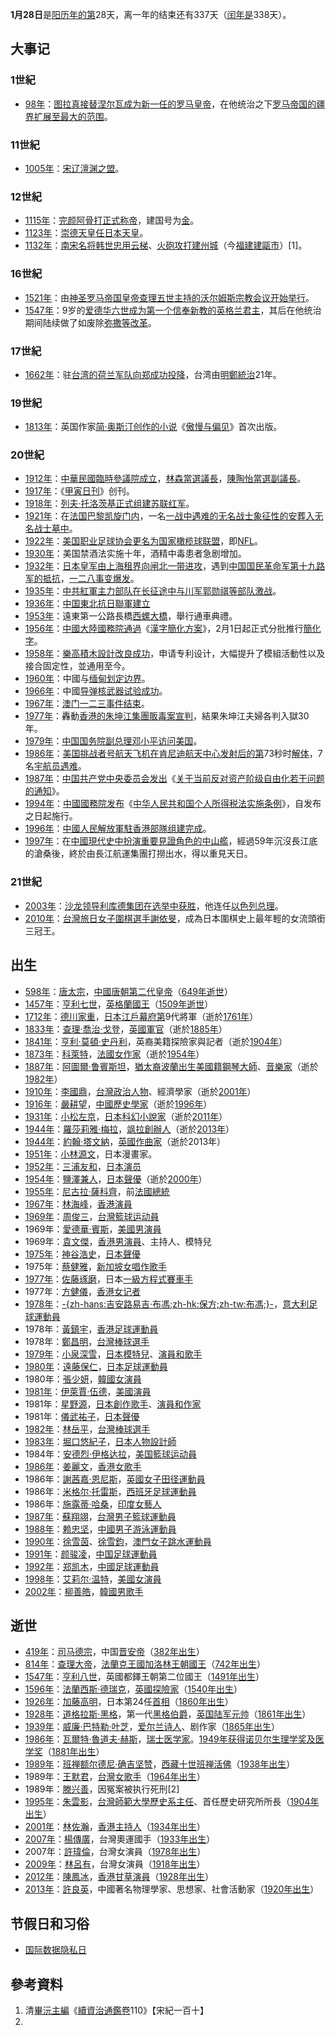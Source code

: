 **1月28日**是[阳历年的第](../Page/阳历.md "wikilink")28天，离一年的结束还有337天（[闰年是](../Page/闰年.md "wikilink")338天）。

## 大事记

### 1世紀

  - [98年](../Page/98年.md "wikilink")：[图拉真接替](../Page/图拉真.md "wikilink")[涅尔瓦成为新一任的](../Page/涅尔瓦.md "wikilink")[罗马皇帝](../Page/罗马皇帝.md "wikilink")，在他统治之下[罗马帝国的疆界扩展至最大的范围](../Page/罗马帝国.md "wikilink")。

### 11世紀

  - [1005年](../Page/1005年.md "wikilink")：[宋](../Page/宋朝.md "wikilink")[辽](../Page/遼朝.md "wikilink")[澶渊之盟](../Page/澶渊之盟.md "wikilink")。

### 12世紀

  - [1115年](../Page/1115年.md "wikilink")：[完颜阿骨打正式称帝](../Page/完颜阿骨打.md "wikilink")，建国号为[金](../Page/金朝.md "wikilink")。
  - [1123年](../Page/1123年.md "wikilink")：[崇德天皇任](../Page/崇德天皇.md "wikilink")[日本天皇](../Page/日本天皇.md "wikilink")。
  - [1132年](../Page/1132年.md "wikilink")：[南宋名将](../Page/南宋.md "wikilink")[韩世忠用](../Page/韩世忠.md "wikilink")[云梯](../Page/云梯.md "wikilink")、[火砲攻打建州城](../Page/大砲.md "wikilink")（今[福建](../Page/福建.md "wikilink")[建甌市](../Page/建甌市.md "wikilink")）\[1\]。

### 16世紀

  - [1521年](../Page/1521年.md "wikilink")：由[神圣罗马帝国皇帝](../Page/神圣罗马帝国.md "wikilink")[查理五世主持的](../Page/查理五世_\(神圣罗马帝国\).md "wikilink")[沃尔姆斯宗教会议开始举行](../Page/沃尔姆斯宗教会议.md "wikilink")。
  - [1547年](../Page/1547年.md "wikilink")：9岁的[爱德华六世成为第一个信奉](../Page/爱德华六世.md "wikilink")[新教的](../Page/新教.md "wikilink")[英格兰君主](../Page/英格兰君主列表.md "wikilink")，其后在他统治期间陆续做了如废除[弥撒等改革](../Page/弥撒.md "wikilink")。

### 17世紀

  - [1662年](../Page/1662年.md "wikilink")：驻[台湾的](../Page/台湾.md "wikilink")[荷兰军队向](../Page/荷兰.md "wikilink")[郑成功投降](../Page/郑成功.md "wikilink")，台湾由[明鄭統治](../Page/明鄭.md "wikilink")21年。

### 19世紀

  - [1813年](../Page/1813年.md "wikilink")：英国作家[简·奥斯汀创作的小说](../Page/简·奥斯汀.md "wikilink")《[傲慢与偏见](../Page/傲慢与偏见.md "wikilink")》首次出版。

### 20世紀

  - [1912年](../Page/1912年.md "wikilink")：[中華民國](../Page/中華民國.md "wikilink")[臨時參議院成立](../Page/臨時參議院.md "wikilink")，[林森當選議長](../Page/林森.md "wikilink")，[陳陶怡當選副議長](../Page/陳陶怡.md "wikilink")。
  - [1917年](../Page/1917年.md "wikilink")：《[甲寅日刊](../Page/甲寅日刊.md "wikilink")》创刊。
  - [1918年](../Page/1918年.md "wikilink")：[列夫·托洛茨基正式组建](../Page/列夫·托洛茨基.md "wikilink")[苏联红军](../Page/苏联红军.md "wikilink")。
  - [1921年](../Page/1921年.md "wikilink")：在[法国](../Page/法国.md "wikilink")[巴黎凯旋门内](../Page/巴黎凯旋门.md "wikilink")，一名[一战中遇难的无名战士象征性的安葬入无名战士墓中](../Page/一战.md "wikilink")。
  - [1922年](../Page/1922年.md "wikilink")：[美国职业足球协会更名为](../Page/NFL.md "wikilink")[国家橄榄球联盟](../Page/国家橄榄球联盟.md "wikilink")，即[NFL](../Page/NFL.md "wikilink")。
  - [1930年](../Page/1930年.md "wikilink")：美国禁酒法实施十年，酒精中毒患者急剧增加。
  - [1932年](../Page/1932年.md "wikilink")：[日本皇军由](../Page/日本皇军.md "wikilink")[上海租界向](../Page/上海租界.md "wikilink")[闸北一带进攻](../Page/闸北.md "wikilink")，遇到[中国](../Page/中国.md "wikilink")[国民革命军第十九路军的抵抗](../Page/国民革命军第十九路军.md "wikilink")，[一二八事变爆发](../Page/一二八事变.md "wikilink")。
  - [1935年](../Page/1935年.md "wikilink")：[中共紅軍主力部队在](../Page/中國工農紅軍.md "wikilink")[长征途中与川军](../Page/长征.md "wikilink")[郭勋祺等部队激战](../Page/郭勋祺.md "wikilink")。
  - [1936年](../Page/1936年.md "wikilink")：[中国東北抗日聯軍建立](../Page/中国.md "wikilink")
  - [1953年](../Page/1953年.md "wikilink")：遠東第一公路長橋[西螺大橋](../Page/西螺大橋.md "wikilink")，舉行通車典禮。
  - [1956年](../Page/1956年.md "wikilink")：[中國大陸國務院通過](../Page/中國國務院.md "wikilink")《[漢字簡化方案](../Page/漢字簡化方案.md "wikilink")》，2月1日起正式分批推行[簡化字](../Page/簡化字.md "wikilink")。
  - [1958年](../Page/1958年.md "wikilink")：[樂高積木設計改良成功](../Page/樂高積木.md "wikilink")，申请专利设计，大幅提升了模組活動性以及接合固定性，並通用至今。
  - [1960年](../Page/1960年.md "wikilink")：中國与[缅甸划定边界](../Page/缅甸.md "wikilink")。
  - [1966年](../Page/1966年.md "wikilink")：中國[导弹](../Page/导弹.md "wikilink")[核武器试验成功](../Page/核武器.md "wikilink")。
  - [1967年](../Page/1967年.md "wikilink")：[澳门](../Page/澳门.md "wikilink")[一二三事件结束](../Page/一二三事件.md "wikilink")。
  - [1977年](../Page/1977年.md "wikilink")：轟動[香港的](../Page/香港.md "wikilink")[朱坤江集團](../Page/朱坤江.md "wikilink")[販毒案宣判](../Page/販毒.md "wikilink")，結果朱坤江夫婦各判入獄30年。
  - [1979年](../Page/1979年.md "wikilink")：[中国国务院副总理](../Page/中国国务院副总理.md "wikilink")[邓小平访问](../Page/邓小平.md "wikilink")[美国](../Page/美国.md "wikilink")。
  - [1986年](../Page/1986年.md "wikilink")：[美国](../Page/美国.md "wikilink")[挑战者号](../Page/挑戰者號太空梭.md "wikilink")[航天飞机在](../Page/航天飞机.md "wikilink")[肯尼迪航天中心发射后的第](../Page/肯尼迪航天中心.md "wikilink")73秒时[解体](../Page/挑战者号航天飞机灾难.md "wikilink")，7名[宇航员遇难](../Page/宇航员.md "wikilink")。
  - [1987年](../Page/1987年.md "wikilink")：[中国共产党中央委员会发出](../Page/中国共产党中央委员会.md "wikilink")《[关于当前反对资产阶级自由化若干问题的通知](../Page/关于当前反对资产阶级自由化若干问题的通知.md "wikilink")》。
  - [1994年](../Page/1994年.md "wikilink")：[中國國務院发布](../Page/中华人民共和国国务院.md "wikilink")《[中华人民共和国个人所得税法实施条例](../Page/中华人民共和国个人所得税法实施条例.md "wikilink")》，自发布之日起施行。
  - [1996年](../Page/1996年.md "wikilink")：[中國人民解放軍駐香港部隊组建完成](../Page/中國人民解放軍駐香港部隊.md "wikilink")。
  - [1997年](../Page/1997年.md "wikilink")：在[中國現代史中扮演重要見證角色的](../Page/中國現代史.md "wikilink")[中山艦](../Page/中山艦.md "wikilink")，經過59年沉沒長江底的滄桑後，終於由長江航運集團打撈出水，得以重見天日。

### 21世紀

  - [2003年](../Page/2003年.md "wikilink")：[沙龙领导](../Page/阿里埃勒·沙龙.md "wikilink")[利库德集团在选举中获胜](../Page/利库德集团.md "wikilink")，他连任[以色列总理](../Page/以色列总理.md "wikilink")。
  - [2010年](../Page/2010年.md "wikilink")：[台灣旅日女子](../Page/台灣.md "wikilink")[圍棋選手](../Page/圍棋.md "wikilink")[謝依旻](../Page/謝依旻.md "wikilink")，成為日本圍棋史上最年輕的女流頭銜三冠王。

## 出生

  - [598年](../Page/598年.md "wikilink")：[唐太宗](../Page/唐太宗.md "wikilink")，[中國](../Page/中國.md "wikilink")[唐朝第二代皇帝](../Page/唐朝.md "wikilink")（[649年逝世](../Page/649年.md "wikilink")）
  - [1457年](../Page/1457年.md "wikilink")：[亨利七世](../Page/亨利七世_\(英格蘭\).md "wikilink")，[英格蘭國王](../Page/英格蘭.md "wikilink")（[1509年逝世](../Page/1509年.md "wikilink")）
  - [1712年](../Page/1712年.md "wikilink")：[德川家重](../Page/德川家重.md "wikilink")，[日本](../Page/日本.md "wikilink")[江戶幕府第](../Page/江戶幕府.md "wikilink")9代將軍（逝於[1761年](../Page/1761年.md "wikilink")）
  - [1833年](../Page/1833年.md "wikilink")：[查理·喬治·戈登](../Page/查理·喬治·戈登.md "wikilink")，[英國軍官](../Page/英國.md "wikilink")（逝於[1885年](../Page/1885年.md "wikilink")）
  - [1841年](../Page/1841年.md "wikilink")：[亨利·莫頓·史丹利](../Page/亨利·莫頓·史丹利.md "wikilink")，英裔美籍探險家與記者（逝於[1904年](../Page/1904年.md "wikilink")）
  - [1873年](../Page/1873年.md "wikilink")：[科萊特](../Page/科萊特.md "wikilink")，[法國女作家](../Page/法國.md "wikilink")（逝於[1954年](../Page/1954年.md "wikilink")）
  - [1887年](../Page/1887年.md "wikilink")：[阿圖爾·鲁賓斯坦](../Page/阿圖爾·鲁賓斯坦.md "wikilink")，[猶太裔](../Page/猶太.md "wikilink")[波蘭出生](../Page/波蘭.md "wikilink")[美國籍](../Page/美國.md "wikilink")[鋼琴大師](../Page/鋼琴.md "wikilink")、[音樂家](../Page/音樂家.md "wikilink")（逝於[1982年](../Page/1982年.md "wikilink")）
  - [1910年](../Page/1910年.md "wikilink")：[李國鼎](../Page/李國鼎.md "wikilink")，[台灣政治人物](../Page/台灣.md "wikilink")、經濟學家（逝於[2001年](../Page/2001年.md "wikilink")）
  - [1916年](../Page/1916年.md "wikilink")：[嚴耕望](../Page/嚴耕望.md "wikilink")，[中國歷史學家](../Page/中國.md "wikilink")（逝於[1996年](../Page/1996年.md "wikilink")）
  - [1931年](../Page/1931年.md "wikilink")：[小松左京](../Page/小松左京.md "wikilink")，[日本](../Page/日本.md "wikilink")[科幻小說家](../Page/科幻小說.md "wikilink")（逝於[2011年](../Page/2011年.md "wikilink")）
  - [1944年](../Page/1944年.md "wikilink")：[羅莎莉雅·梅拉](../Page/羅莎莉雅·梅拉.md "wikilink")，[飒拉創辦人](../Page/飒拉.md "wikilink")（逝於[2013年](../Page/2013年.md "wikilink")）
  - [1944年](../Page/1944年.md "wikilink")：[約翰·塔文納](../Page/約翰·塔文納.md "wikilink")，[英國作曲家](../Page/英國.md "wikilink")（逝於2013年）
  - [1951年](../Page/1951年.md "wikilink")：[小林源文](../Page/小林源文.md "wikilink")，日本漫畫家。
  - [1952年](../Page/1952年.md "wikilink")：[三浦友和](../Page/三浦友和.md "wikilink")，[日本演员](../Page/日本.md "wikilink")
  - [1954年](../Page/1954年.md "wikilink")：[鹽澤兼人](../Page/鹽澤兼人.md "wikilink")，[日本](../Page/日本.md "wikilink")[聲優](../Page/聲優.md "wikilink")（逝於[2000年](../Page/2000年.md "wikilink")）
  - [1955年](../Page/1955年.md "wikilink")：[尼古拉·薩科齊](../Page/尼古拉·薩科齊.md "wikilink")，前[法國總統](../Page/法國總統.md "wikilink")
  - [1967年](../Page/1967年.md "wikilink")：[林海峰](../Page/林海峰_\(香港\).md "wikilink")，[香港演員](../Page/香港.md "wikilink")
  - [1969年](../Page/1969年.md "wikilink")：[周俊三](../Page/周俊三.md "wikilink")，[台灣](../Page/台灣.md "wikilink")[籃球运动員](../Page/籃球.md "wikilink")
  - 1969年：[愛德華·賓斯](../Page/愛德華·賓斯.md "wikilink")，[美國男演員](../Page/美國.md "wikilink")
  - 1969年：[袁文傑](../Page/袁文傑.md "wikilink")，[香港男演員](../Page/香港.md "wikilink")、主持人、模特兒
  - [1975年](../Page/1975年.md "wikilink")：[神谷浩史](../Page/神谷浩史.md "wikilink")，[日本](../Page/日本.md "wikilink")[聲優](../Page/聲優.md "wikilink")
  - 1975年：[蔡健雅](../Page/蔡健雅.md "wikilink")，[新加坡女](../Page/新加坡.md "wikilink")[唱作歌手](../Page/唱作歌手.md "wikilink")
  - [1977年](../Page/1977年.md "wikilink")：[佐藤琢磨](../Page/佐藤琢磨.md "wikilink")，日本[一級方程式賽車手](../Page/一級方程式賽車.md "wikilink")
  - 1977年：[方健儀](../Page/方健儀.md "wikilink")，[香港女记者](../Page/香港.md "wikilink")
  - [1978年](../Page/1978年.md "wikilink")：[-{zh-hans:吉安路易吉·布馮;zh-hk:保方;zh-tw:布馮;}-](../Page/保方.md "wikilink")，[意大利足球運動員](../Page/意大利.md "wikilink")
  - 1978年：[黃鎮宇](../Page/黃鎮宇.md "wikilink")，[香港](../Page/香港.md "wikilink")[足球](../Page/足球.md "wikilink")[運動員](../Page/運動員.md "wikilink")
  - 1978年：[鄭昌明](../Page/鄭昌明.md "wikilink")，[台灣](../Page/台灣.md "wikilink")[棒球選手](../Page/棒球.md "wikilink")
  - [1979年](../Page/1979年.md "wikilink")：[小泉深雪](../Page/小泉深雪.md "wikilink")，[日本](../Page/日本.md "wikilink")[模特兒](../Page/模特兒.md "wikilink")、[演員和](../Page/演員.md "wikilink")[歌手](../Page/歌手.md "wikilink")
  - [1980年](../Page/1980年.md "wikilink")：[遠藤保仁](../Page/遠藤保仁.md "wikilink")，[日本](../Page/日本.md "wikilink")[足球](../Page/足球.md "wikilink")[運動員](../Page/運動員.md "wikilink")
  - 1980年：[張少妍](../Page/張少妍.md "wikilink")，[韓國女演員](../Page/韓國.md "wikilink")
  - [1981年](../Page/1981年.md "wikilink")：[伊萊賈·伍德](../Page/伊萊賈·伍德.md "wikilink")，[美國](../Page/美國.md "wikilink")[演員](../Page/演員.md "wikilink")
  - 1981年：[星野源](../Page/星野源.md "wikilink")，[日本](../Page/日本.md "wikilink")[創作歌手](../Page/創作歌手.md "wikilink")、[演員和](../Page/演員.md "wikilink")[作家](../Page/作家.md "wikilink")
  - 1981年：[儀武祐子](../Page/儀武祐子.md "wikilink")，[日本](../Page/日本.md "wikilink")[聲優](../Page/聲優.md "wikilink")
  - [1982年](../Page/1982年.md "wikilink")：[林岳平](../Page/林岳平.md "wikilink")，[台灣](../Page/台灣.md "wikilink")[棒球選手](../Page/棒球.md "wikilink")
  - [1983年](../Page/1983年.md "wikilink")：[堀口悠紀子](../Page/堀口悠紀子.md "wikilink")，[日本](../Page/日本.md "wikilink")[人物設計師](../Page/人物設計師.md "wikilink")
  - 1984年：[安德烈·伊格达拉](../Page/安德烈·伊格达拉.md "wikilink")，[美国](../Page/美国.md "wikilink")[籃球运动員](../Page/籃球.md "wikilink")
  - [1986年](../Page/1986年.md "wikilink")：[姜麗文](../Page/姜麗文.md "wikilink")，[香港女歌手](../Page/香港.md "wikilink")
  - 1986年：[謝茜嘉·恩尼斯](../Page/謝茜嘉·恩尼斯.md "wikilink")，[英國](../Page/英國.md "wikilink")[女子](../Page/女子.md "wikilink")[田径](../Page/田径.md "wikilink")[運動員](../Page/運動員.md "wikilink")
  - 1986年：[米格尔·托雷斯](../Page/米格尔·托雷斯.md "wikilink")，[西班牙](../Page/西班牙.md "wikilink")[足球](../Page/足球.md "wikilink")[運動員](../Page/運動員.md "wikilink")
  - 1986年：[施露蒂·哈桑](../Page/施露蒂·哈桑.md "wikilink")，[印度女藝人](../Page/印度.md "wikilink")
  - [1987年](../Page/1987年.md "wikilink")：[蘇翔翊](../Page/蘇翔翊.md "wikilink")，[台灣](../Page/台灣.md "wikilink")[男子](../Page/男子.md "wikilink")[籃球](../Page/籃球.md "wikilink")[運動員](../Page/運動員.md "wikilink")
  - [1988年](../Page/1988年.md "wikilink")：[赖忠坚](../Page/赖忠坚.md "wikilink")，[中國](../Page/中國.md "wikilink")[男子](../Page/男子.md "wikilink")[游泳](../Page/游泳.md "wikilink")[運動員](../Page/運動員.md "wikilink")
  - [1990年](../Page/1990年.md "wikilink")：[徐雪茵](../Page/徐雪茵.md "wikilink")、[徐雪鈞](../Page/徐雪鈞.md "wikilink")，[澳門](../Page/澳門.md "wikilink")[女子](../Page/女子.md "wikilink")[跳水](../Page/跳水.md "wikilink")[運動員](../Page/運動員.md "wikilink")
  - [1991年](../Page/1991年.md "wikilink")：[颜骏凌](../Page/颜骏凌.md "wikilink")，[中国](../Page/中国.md "wikilink")[足球](../Page/足球.md "wikilink")[運動員](../Page/運動員.md "wikilink")
  - [1992年](../Page/1992年.md "wikilink")：[郑凯木](../Page/郑凯木.md "wikilink")，[中國](../Page/中國.md "wikilink")[足球](../Page/足球.md "wikilink")[運動員](../Page/運動員.md "wikilink")
  - [1998年](../Page/1998年.md "wikilink")：[艾莉尔·温特](../Page/艾莉尔·温特.md "wikilink")，[美國女演員](../Page/美國.md "wikilink")
  - [2002年](../Page/2002年.md "wikilink")：[柳善皓](../Page/柳善皓.md "wikilink")，[韓國男歌手](../Page/韓國.md "wikilink")

## 逝世

  - [419年](../Page/419年.md "wikilink")：[司马德宗](../Page/司马德宗.md "wikilink")，中国[晋安帝](../Page/晋安帝.md "wikilink")（[382年出生](../Page/382年.md "wikilink")）
  - [814年](../Page/814年.md "wikilink")：[查理大帝](../Page/查理大帝.md "wikilink")，[法蘭克王國](../Page/法蘭克王國.md "wikilink")[加洛林王朝](../Page/加洛林王朝.md "wikilink")[國王](../Page/國王.md "wikilink")（[742年出生](../Page/742年.md "wikilink")）
  - [1547年](../Page/1547年.md "wikilink")：[亨利八世](../Page/亨利八世_\(英格蘭\).md "wikilink")，英國都鐸王朝第二位國王（[1491年出生](../Page/1491年.md "wikilink")）
  - [1596年](../Page/1596年.md "wikilink")：[法蘭西斯·德瑞克](../Page/法蘭西斯·德瑞克.md "wikilink")，[英國探險家](../Page/英國.md "wikilink")（[1540年出生](../Page/1540年.md "wikilink")）
  - [1926年](../Page/1926年.md "wikilink")：[加藤高明](../Page/加藤高明.md "wikilink")，日本第24任[首相](../Page/日本首相.md "wikilink")（[1860年出生](../Page/1860年.md "wikilink")）
  - [1928年](../Page/1928年.md "wikilink")：[道格拉斯·黑格](../Page/道格拉斯·黑格.md "wikilink")，第一代[黑格伯爵](../Page/黑格伯爵.md "wikilink")，[英国陆军元帅](../Page/英国.md "wikilink")（[1861年出生](../Page/1861年.md "wikilink")）
  - [1939年](../Page/1939年.md "wikilink")：[威廉·巴特勒·叶芝](../Page/威廉·巴特勒·叶芝.md "wikilink")，[爱尔兰诗人](../Page/爱尔兰.md "wikilink")、剧作家（[1865年出生](../Page/1865年.md "wikilink")）
  - [1986年](../Page/1986年.md "wikilink")：[瓦爾特·魯道夫·赫斯](../Page/瓦爾特·魯道夫·赫斯.md "wikilink")，[瑞士](../Page/瑞士.md "wikilink")[医学家](../Page/医学家.md "wikilink")。[1949年获得诺贝尔生理学奖及医学奖](../Page/1949年.md "wikilink")（[1881年出生](../Page/1881年.md "wikilink")）
  - [1989年](../Page/1989年.md "wikilink")：[班禅额尔德尼·确吉坚赞](../Page/班禅额尔德尼·确吉坚赞.md "wikilink")，[西藏十世](../Page/西藏.md "wikilink")[班禅活佛](../Page/班禅.md "wikilink")（[1938年出生](../Page/1938年.md "wikilink")）
  - 1989年：[王默君](../Page/王默君.md "wikilink")，[台灣女](../Page/台灣.md "wikilink")[歌手](../Page/歌手.md "wikilink")（[1964年出生](../Page/1964年.md "wikilink")）
  - 1989年：[滕兴善](../Page/滕兴善.md "wikilink")，因冤案被执行死刑\[2\]
  - [1995年](../Page/1995年.md "wikilink")：[朱雲影](../Page/朱雲影.md "wikilink")，[台灣師範大學歷史系主任](../Page/台灣師範大學.md "wikilink")、首任歷史研究所所長（[1904年出生](../Page/1904年.md "wikilink")）
  - [2001年](../Page/2001年.md "wikilink")：[林佐瀚](../Page/林佐瀚.md "wikilink")，[香港主持人](../Page/香港.md "wikilink")（[1934年出生](../Page/1934年.md "wikilink")）
  - [2007年](../Page/2007年.md "wikilink")：[楊傳廣](../Page/楊傳廣.md "wikilink")，台灣奧運國手（[1933年出生](../Page/1933年.md "wikilink")）
  - 2007年：[許瑋倫](../Page/許瑋倫.md "wikilink")，台灣女演員（[1978年出生](../Page/1978年.md "wikilink")）
  - [2009年](../Page/2009年.md "wikilink")：[林呂有](../Page/林呂有.md "wikilink")，台灣女演員（[1918年出生](../Page/1918年.md "wikilink")）
  - [2012年](../Page/2012年.md "wikilink")：[陳鳳冰](../Page/陳鳳冰.md "wikilink")，[香港](../Page/香港.md "wikilink")[甘草演員](../Page/甘草演員.md "wikilink")（[1928年出生](../Page/1928年.md "wikilink")）
  - [2013年](../Page/2013年.md "wikilink")：[許良英](../Page/許良英.md "wikilink")，中國著名物理學家、思想家、社會活動家（[1920年出生](../Page/1920年.md "wikilink")）

## 节假日和习俗

  - [国际数据隐私日](../Page/国际数据隐私日.md "wikilink")

## 參考資料

1.  清[畢沅主編](../Page/畢沅.md "wikilink")《[續資治通鑑卷](../Page/續資治通鑑.md "wikilink")110》【宋紀一百十】
2.